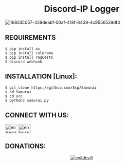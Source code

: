 <h1 align="center">Discord-IP Logger</h1>


![168335057-439deabf-50af-418f-8439-4c9556539df0](https://user-images.githubusercontent.com/88463490/169570424-08e18cc4-0439-4eba-917a-def04f77a214.png)

## REQUIREMENTS

```
$ pip install os
$ pip install colorama
$ pip install requests
$ discord webhook
```
## INSTALLATION [Linux]:
```
$ git clone https://github.com/8sp/Samurai
$ cd Samurai
$ cd src
$ python3 samurai.py
```
## CONNECT WITH US:

<a href="https://instagram.com/entrysquad" target="blank"><img align="center" src="https://raw.githubusercontent.com/rahuldkjain/github-profile-readme-generator/master/src/images/icons/Social/instagram.svg" alt="entrysquad" height="30" width="40" /></a>
<a href="https://t.me/overexcited" target="blank"><img align="center" src="https://upload.wikimedia.org/wikipedia/commons/8/82/Telegram_logo.svg" alt="entrysquad" height="30" width="40" /></a></a>
## DONATIONS:

<p align="center">
<a href="https://www.paypal.me/donate2null"><img title="evildevill" src="https://camo.githubusercontent.com/ae8af018f80649f3d379eb23dbf59acceaffa24e/68747470733a2f2f6c69626572617061792e636f6d2f6173736574732f776964676574732f646f6e6174652e737667"></a>
</p>

